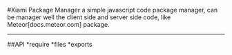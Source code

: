 #Xiami Package Manager
    a simple javascript code package manager, can be manager well
    the client side and server side code, like Meteor[docs.meteor.com] package.

---

##API
*require
*files
*exports
